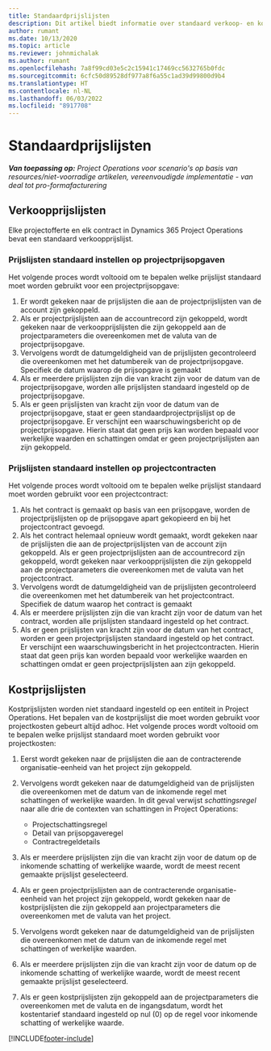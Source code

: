 ```yaml
---
title: Standaardprijslijsten
description: Dit artikel biedt informatie over standaard verkoop- en kostprijslijsten in Project Operations.
author: rumant
ms.date: 10/13/2020
ms.topic: article
ms.reviewer: johnmichalak
ms.author: rumant
ms.openlocfilehash: 7a8f99cd03e5c2c15941c17469cc5632765b0fdc
ms.sourcegitcommit: 6cfc50d89528df977a8f6a55c1ad39d99800d9b4
ms.translationtype: HT
ms.contentlocale: nl-NL
ms.lasthandoff: 06/03/2022
ms.locfileid: "8917708"
---
```

# <a name="default-price-lists"></a>Standaardprijslijsten

_**Van toepassing op:** Project Operations voor scenario's op basis van resources/niet-voorradige artikelen, vereenvoudigde implementatie - van deal tot pro-formafacturering_

## <a name="sales-price-lists"></a>Verkoopprijslijsten

Elke projectofferte en elk contract in Dynamics 365 Project Operations bevat een standaard verkoopprijslijst. 

### <a name="price-list-default-on-project-quotes"></a>Prijslijsten standaard instellen op projectprijsopgaven
Het volgende proces wordt voltooid om te bepalen welke prijslijst standaard moet worden gebruikt voor een projectprijsopgave:

1. Er wordt gekeken naar de prijslijsten die aan de projectprijslijsten van de account zijn gekoppeld. 
2. Als er projectprijslijsten aan de accountrecord zijn gekoppeld, wordt gekeken naar de verkoopprijslijsten die zijn gekoppeld aan de projectparameters die overeenkomen met de valuta van de projectprijsopgave.
3. Vervolgens wordt de datumgeldigheid van de prijslijsten gecontroleerd die overeenkomen met het datumbereik van de projectprijsopgave. Specifiek de datum waarop de prijsopgave is gemaakt
4. Als er meerdere prijslijsten zijn die van kracht zijn voor de datum van de projectprijsopgave, worden alle prijslijsten standaard ingesteld op de projectprijsopgave.
5. Als er geen prijslijsten van kracht zijn voor de datum van de projectprijsopgave, staat er geen standaardprojectprijslijst op de projectprijsopgave. Er verschijnt een waarschuwingsbericht op de projectprijsopgave. Hierin staat dat geen prijs kan worden bepaald voor werkelijke waarden en schattingen omdat er geen projectprijslijsten aan zijn gekoppeld.

### <a name="price-list-default-on-project-contracts"></a>Prijslijsten standaard instellen op projectcontracten 
Het volgende proces wordt voltooid om te bepalen welke prijslijst standaard moet worden gebruikt voor een projectcontract:

1. Als het contract is gemaakt op basis van een prijsopgave, worden de projectprijslijsten op de prijsopgave apart gekopieerd en bij het projectcontract gevoegd.
2. Als het contract helemaal opnieuw wordt gemaakt, wordt gekeken naar de prijslijsten die aan de projectprijslijsten van de account zijn gekoppeld. Als er geen projectprijslijsten aan de accountrecord zijn gekoppeld, wordt gekeken naar verkoopprijslijsten die zijn gekoppeld aan de projectparameters die overeenkomen met de valuta van het projectcontract.
4. Vervolgens wordt de datumgeldigheid van de prijslijsten gecontroleerd die overeenkomen met het datumbereik van het projectcontract. Specifiek de datum waarop het contract is gemaakt
5. Als er meerdere prijslijsten zijn die van kracht zijn voor de datum van het contract, worden alle prijslijsten standaard ingesteld op het contract.
6. Als er geen prijslijsten van kracht zijn voor de datum van het contract, worden er geen projectprijslijsten standaard ingesteld op het contract. Er verschijnt een waarschuwingsbericht in het projectcontracten. Hierin staat dat geen prijs kan worden bepaald voor werkelijke waarden en schattingen omdat er geen projectprijslijsten aan zijn gekoppeld.

## <a name="cost-price-lists"></a>Kostprijslijsten

Kostprijslijsten worden niet standaard ingesteld op een entiteit in Project Operations. Het bepalen van de kostprijslijst die moet worden gebruikt voor projectkosten gebeurt altijd adhoc. Het volgende proces wordt voltooid om te bepalen welke prijslijst standaard moet worden gebruikt voor projectkosten:

1. Eerst wordt gekeken naar de prijslijsten die aan de contracterende organisatie-eenheid van het project zijn gekoppeld.
2. Vervolgens wordt gekeken naar de datumgeldigheid van de prijslijsten die overeenkomen met de datum van de inkomende regel met schattingen of werkelijke waarden. In dit geval verwijst *schattingsregel* naar alle drie de contexten van schattingen in Project Operations:

    - Projectschattingsregel
    - Detail van prijsopgaveregel
    - Contractregeldetails
  
3. Als er meerdere prijslijsten zijn die van kracht zijn voor de datum op de inkomende schatting of werkelijke waarde, wordt de meest recent gemaakte prijslijst geselecteerd.
4. Als er geen projectprijslijsten aan de contracterende organisatie-eenheid van het project zijn gekoppeld, wordt gekeken naar de kostprijslijsten die zijn gekoppeld aan projectparameters die overeenkomen met de valuta van het project.
5. Vervolgens wordt gekeken naar de datumgeldigheid van de prijslijsten die overeenkomen met de datum van de inkomende regel met schattingen of werkelijke waarden. 
6. Als er meerdere prijslijsten zijn die van kracht zijn voor de datum op de inkomende schatting of werkelijke waarde, wordt de meest recent gemaakte prijslijst geselecteerd.
7. Als er geen kostprijslijsten zijn gekoppeld aan de projectparameters die overeenkomen met de valuta en de ingangsdatum, wordt het kostentarief standaard ingesteld op nul (0) op de regel voor inkomende schatting of werkelijke waarde.


[!INCLUDE[footer-include](../includes/footer-banner.md)]